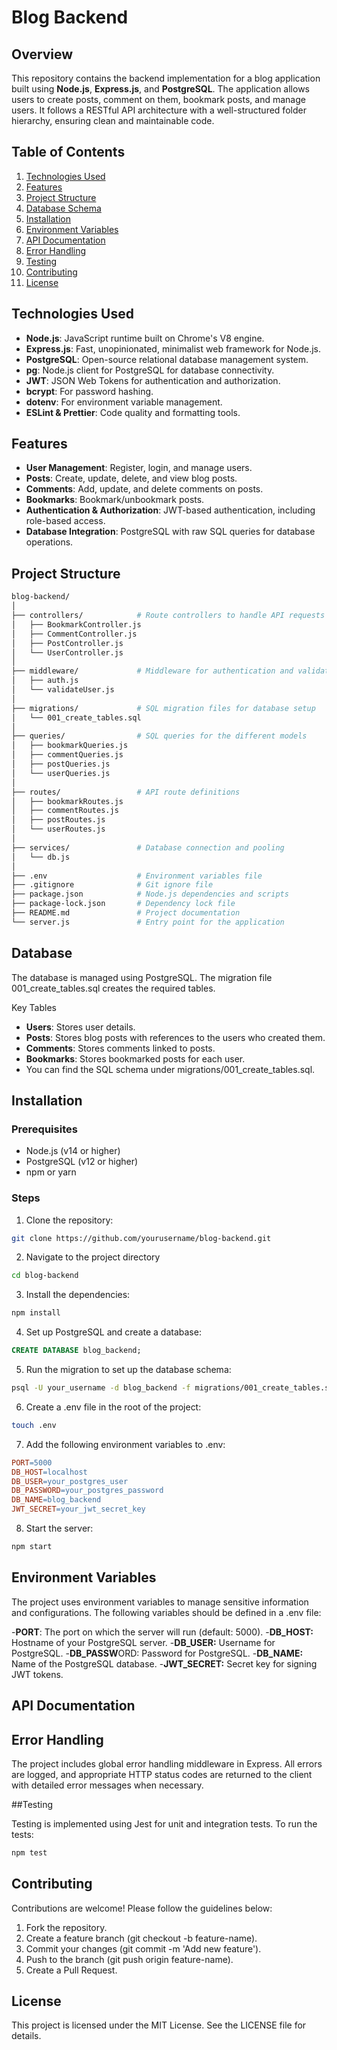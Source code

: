 # Blog Backend

## Overview

This repository contains the backend implementation for a blog application built using **Node.js**, **Express.js**, and **PostgreSQL**. The application allows users to create posts, comment on them, bookmark posts, and manage users. It follows a RESTful API architecture with a well-structured folder hierarchy, ensuring clean and maintainable code.

## Table of Contents

1. [Technologies Used](#technologies-used)
2. [Features](#features)
3. [Project Structure](#project-structure)
4. [Database Schema](#database-schema)
5. [Installation](#installation)
6. [Environment Variables](#environment-variables)
7. [API Documentation](#api-documentation)
8. [Error Handling](#error-handling)
9. [Testing](#testing)
10. [Contributing](#contributing)
11. [License](#license)

## Technologies Used

- **Node.js**: JavaScript runtime built on Chrome's V8 engine.
- **Express.js**: Fast, unopinionated, minimalist web framework for Node.js.
- **PostgreSQL**: Open-source relational database management system.
- **pg**: Node.js client for PostgreSQL for database connectivity.
- **JWT**: JSON Web Tokens for authentication and authorization.
- **bcrypt**: For password hashing.
- **dotenv**: For environment variable management.
- **ESLint & Prettier**: Code quality and formatting tools.

## Features

- **User Management**: Register, login, and manage users.
- **Posts**: Create, update, delete, and view blog posts.
- **Comments**: Add, update, and delete comments on posts.
- **Bookmarks**: Bookmark/unbookmark posts.
- **Authentication & Authorization**: JWT-based authentication, including role-based access.
- **Database Integration**: PostgreSQL with raw SQL queries for database operations.

## Project Structure

```bash
blog-backend/
│
├── controllers/            # Route controllers to handle API requests
│   ├── BookmarkController.js
│   ├── CommentController.js
│   ├── PostController.js
│   └── UserController.js
│
├── middleware/             # Middleware for authentication and validation
│   ├── auth.js
│   └── validateUser.js
│
├── migrations/             # SQL migration files for database setup
│   └── 001_create_tables.sql
│
├── queries/                # SQL queries for the different models
│   ├── bookmarkQueries.js
│   ├── commentQueries.js
│   ├── postQueries.js
│   └── userQueries.js
│
├── routes/                 # API route definitions
│   ├── bookmarkRoutes.js
│   ├── commentRoutes.js
│   ├── postRoutes.js
│   └── userRoutes.js
│
├── services/               # Database connection and pooling
│   └── db.js
│
├── .env                    # Environment variables file
├── .gitignore              # Git ignore file
├── package.json            # Node.js dependencies and scripts
├── package-lock.json       # Dependency lock file
├── README.md               # Project documentation
└── server.js               # Entry point for the application

```

## Database

The database is managed using PostgreSQL. The migration file 001_create_tables.sql creates the required tables.

Key Tables

- **Users**: Stores user details.
- **Posts**: Stores blog posts with references to the users who created them.
- **Comments**: Stores comments linked to posts.
- **Bookmarks**: Stores bookmarked posts for each user.
- You can find the SQL schema under migrations/001_create_tables.sql.

## Installation

### Prerequisites

- Node.js (v14 or higher)
- PostgreSQL (v12 or higher)
- npm or yarn

### Steps

1. Clone the repository:

```bash
git clone https://github.com/yourusername/blog-backend.git
```

2. Navigate to the project directory

```bash
cd blog-backend
```

3. Install the dependencies:

```bash
npm install
```

4. Set up PostgreSQL and create a database:

```sql
CREATE DATABASE blog_backend;
```

5. Run the migration to set up the database schema:

```bash
psql -U your_username -d blog_backend -f migrations/001_create_tables.sql
```

6. Create a .env file in the root of the project:

```bash
touch .env
```

7. Add the following environment variables to .env:

```makefile
PORT=5000
DB_HOST=localhost
DB_USER=your_postgres_user
DB_PASSWORD=your_postgres_password
DB_NAME=blog_backend
JWT_SECRET=your_jwt_secret_key
```

8. Start the server:

```bash
npm start
```

## Environment Variables

The project uses environment variables to manage sensitive information and configurations. The following variables should be defined in a .env file:

-**PORT**: The port on which the server will run (default: 5000). -**DB_HOST:** Hostname of your PostgreSQL server. -**DB_USER:** Username for PostgreSQL. -**DB_PASSW**ORD: Password for PostgreSQL. -**DB_NAME:** Name of the PostgreSQL database. -**JWT_SECRET:** Secret key for signing JWT tokens.

## API Documentation

## Error Handling

The project includes global error handling middleware in Express. All errors are logged, and appropriate HTTP status codes are returned to the client with detailed error messages when necessary.

##Testing

Testing is implemented using Jest for unit and integration tests. To run the tests:

```bash
npm test
```

## Contributing

Contributions are welcome! Please follow the guidelines below:

1. Fork the repository.
2. Create a feature branch (git checkout -b feature-name).
3. Commit your changes (git commit -m 'Add new feature').
4. Push to the branch (git push origin feature-name).
5. Create a Pull Request.

## License

This project is licensed under the MIT License. See the LICENSE file for details.
